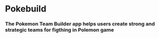 # Pokebuild
### The Pokemon Team Builder app helps users create strong and strategic teams for figthing in Polemon game
